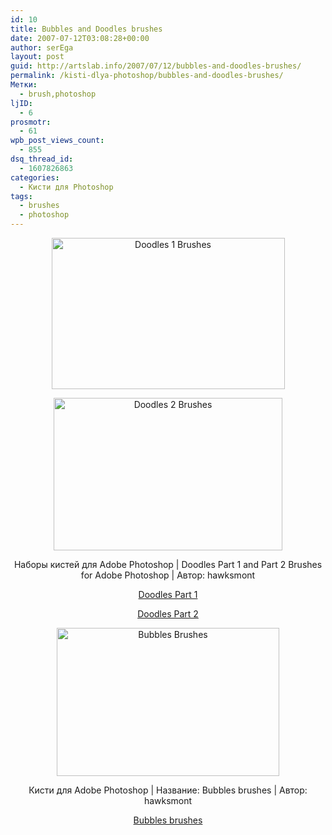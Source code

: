 ```yaml
---
id: 10
title: Bubbles and Doodles brushes
date: 2007-07-12T03:08:28+00:00
author: serEga
layout: post
guid: http://artslab.info/2007/07/12/bubbles-and-doodles-brushes/
permalink: /kisti-dlya-photoshop/bubbles-and-doodles-brushes/
Метки:
  - brush,photoshop
ljID:
  - 6
prosmotr:
  - 61
wpb_post_views_count:
  - 855
dsq_thread_id:
  - 1607826863
categories:
  - Кисти для Photoshop
tags:
  - brushes
  - photoshop
---
```

<p style="text-align: center">
  <img src="http://img252.imageshack.us/img252/3267/doodles1brushesbyhawksmxe3.jpg" alt="Doodles 1 Brushes" title="Doodles 1 Brushes" border="0" height="242" width="373" />
</p>

<p style="text-align: center">
  <img src="http://img516.imageshack.us/img516/4487/doodles2brushesbyhawksmwb3.jpg" alt="Doodles 2 Brushes" title="Doodles 2 Brushes" border="0" height="244" width="366" />
</p>

<p align="center">
  Наборы кистей для Adobe Photoshop | Doodles Part 1 and Part 2 Brushes for Adobe Photoshop | Автор: hawksmont
</p>

<p align="center">
  <a href="http://anonym.to/?http://hawksmont.com/blog/photoshop-brushes-doodles-part-1/" target="_blank" title="more here">Doodles Part 1</a>
</p>

<p align="center">
  <a href="http://anonym.to/?http://hawksmont.com/blog/photoshop-brushes-doodles-part-2/" target="_blank" title="more here">Doodles Part 2</a>
</p>

<p style="text-align: center">
  <img src="http://img262.imageshack.us/img262/57/bubblebrushesbyhawksmonel2.jpg" title="Bubbles Brushes" alt="Bubbles Brushes" border="0" height="237" width="356" />
</p>

<p align="center">
  Кисти для Adobe Photoshop | Название: Bubbles brushes | Автор: hawksmont
</p>

<p align="center">
  <a href="http://anonym.to/?http://hawksmont.com/blog/photoshop-brushes-bubbles/#comments" title="download here" target="_blank">Bubbles brushes</a>
</p>